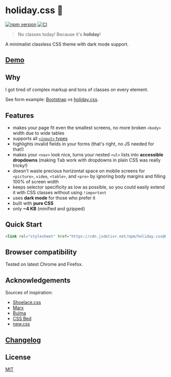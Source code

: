 # holiday.css :tada:

[![npm version](https://img.shields.io/npm/v/holiday.css.svg?style=flat-square)](https://www.npmjs.com/package/holiday.css)
[![CI](https://github.com/EvgenyOrekhov/holiday.css/workflows/CI/badge.svg?event=push)](https://github.com/EvgenyOrekhov/holiday.css/actions?query=workflow%3ACI+event%3Apush)

> No classes today! Because it's **holiday**!

A minimalist classless CSS theme with dark mode support.

## [Demo](https://holidaycss.js.org/)

## Why

I got tired of complex markup and tons of classes on every element.

See form example: [Bootstrap](https://jsfiddle.net/z16aknfh/3/) vs
[holiday.css](https://jsfiddle.net/5egfxtLc/1/).

## Features

- makes your page fit even the smallest screens, no more broken `<body>` width
  due to wide tables
- supports all
  [`<input>` types](https://developer.mozilla.org/en-US/docs/Web/HTML/Element/input#%3Cinput%3E_types)
- highlights invalid fields in your forms (that's right, no JS needed for that!)
- makes your `<nav>` look nice, turns your nested `<ul>` lists into **accessible
  dropdowns** (making <kbd>Tab</kbd> work with dropdowns in plain CSS was really
  tricky!)
- doesn't waste precious horizontal space on mobile screens for `<picture>`,
  `video`, `<table>`, and `<pre>` by ignoring body margins and filling 100% of
  screen width
- keeps selector specificity as low as possible, so you could easily extend it
  with CSS classes without using `!important`
- uses **dark mode** for those who prefer it
- built with **pure CSS**
- only **~4 KB** (minified and gzipped)

## Quick Start

```html
<link rel="stylesheet" href="https://cdn.jsdelivr.net/npm/holiday.css@0.10.1" />
```

## Browser compatibility

Tested on latest Chrome and Firefox.

## Acknowledgements

Sources of inspiration:

- [Shoelace.css](https://www.shoelace.style/)
- [Marx](https://mblode.github.io/marx/)
- [Bulma](https://bulma.io/)
- [CSS Bed](https://www.cssbed.com/)
- [new.css](https://newcss.net/)

## [Changelog](https://github.com/EvgenyOrekhov/holiday.css/releases)

## License

[MIT](LICENSE)
